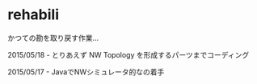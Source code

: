 # rehabili
かつての勘を取り戻す作業...

2015/05/18 - とりあえず NW Topology を形成するパーツまでコーディング

2015/05/17 - JavaでNWシミュレータ的なの着手
